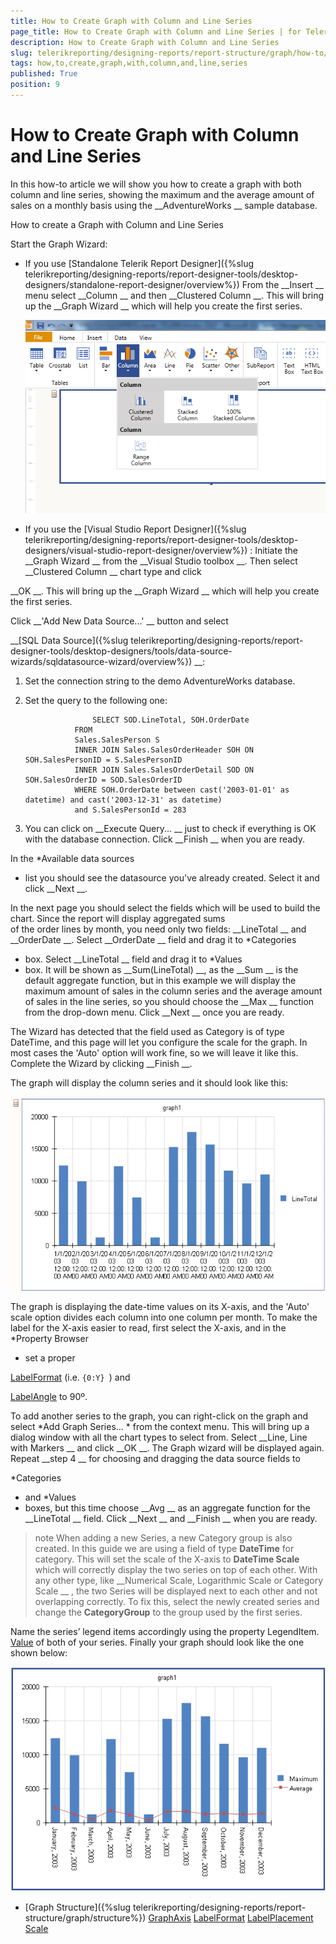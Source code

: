 ```yaml
---
title: How to Create Graph with Column and Line Series
page_title: How to Create Graph with Column and Line Series | for Telerik Reporting Documentation
description: How to Create Graph with Column and Line Series
slug: telerikreporting/designing-reports/report-structure/graph/how-to/how-to-create-graph-with-column-and-line-series
tags: how,to,create,graph,with,column,and,line,series
published: True
position: 9
---
```


# How to Create Graph with Column and Line Series



In this how-to article we will show you how to create a graph with both column and line series, showing the maximum
        and the average amount of sales on a monthly basis using the 
__AdventureWorks
__ sample database.
      
How to create a Graph with Column and Line Series


Start the Graph Wizard:


* If you use 
[Standalone Telerik Report Designer]({%slug telerikreporting/designing-reports/report-designer-tools/desktop-designers/standalone-report-designer/overview%})
From the 
__Insert
__ menu select 
__Column
__ and then 
__Clustered Column
__.
                  This will bring up the 
__Graph Wizard
__ which will help you create the first series.
                
  
  ![select Column](images/Graph/HowToBarLineSeries/selectColumn.png)

* If you use the 
[Visual Studio Report Designer]({%slug telerikreporting/designing-reports/report-designer-tools/desktop-designers/visual-studio-report-designer/overview%})
:
Initiate the 
__Graph Wizard
__ from the 
__Visual Studio toolbox
__. Then select 
__Clustered Column
__ chart type and click 
                  
__OK
__. 
                  This will bring up the 
__Graph Wizard
__ which will help you create the first series.
                


Click 
__'Add New Data Source...'
__ button and select 
              
__[SQL Data Source]({%slug telerikreporting/designing-reports/report-designer-tools/desktop-designers/tools/data-source-wizards/sqldatasource-wizard/overview%})
__:
            


1. Set the connection string to the demo AdventureWorks database.


1. Set the query to the following one:


	                  SELECT SOD.LineTotal, SOH.OrderDate
                  FROM
                  Sales.SalesPerson S
                  INNER JOIN Sales.SalesOrderHeader SOH ON SOH.SalesPersonID = S.SalesPersonID
                  INNER JOIN Sales.SalesOrderDetail SOD ON SOH.SalesOrderID = SOD.SalesOrderID
                  WHERE SOH.OrderDate between cast('2003-01-01' as datetime) and cast('2003-12-31' as datetime)
                  and S.SalesPersonId = 283
                




1. You can click on 
__Execute Query...
__ just to check if everything is OK with the database connection.
                  Click 
__Finish
__ when you are ready.
                


In the 
*Available data sources
* list you should see the datasource you've already created.
              Select it and click 
__Next
__.
            


In the next page you should select the fields which will be used to build the chart. Since the report will display aggregated sums              
              of the order lines by month, you need only two fields: 
__LineTotal
__ and 
__OrderDate
__.
              Select 
__OrderDate
__ field and drag it to 
*Categories
* box.
              Select 
__LineTotal
__ field and drag it to 
*Values
* box.
              It will be shown as 
__Sum(LineTotal)
__, as the 
__Sum
__ is the default aggregate function,
              but in this example we will display the maximum amount of sales in the column series and the average amount of sales in the
              line series, so you should choose the 
__Max
__ function from the drop-down menu. Click 
__Next
__ once you are ready.
            


The Wizard has detected that the field used as Category is of type DateTime, and this page will let you configure the scale for the graph. In most cases the
              'Auto' option will work fine, so we will leave it like this. Complete the Wizard by clicking 
__Finish
__.
            


The graph will display the column series and it should look like this:
            
  
  ![Graph Layout 1](images/Graph/HowToBarLineSeries/GraphLayout1.png)

The graph is displaying the date-time values on its X-axis, and the 'Auto' scale option divides each column into one column per month.
              To make the label for the X-axis easier to read, first select the X-axis, and in the 
*Property Browser
* set a proper
              
[LabelFormat](/reporting/api/Telerik.Reporting.GraphAxis#Telerik_Reporting_GraphAxis_LabelFormat)
              (i.e. 
`{0:Y}
`) and
              
[LabelAngle](/reporting/api/Telerik.Reporting.GraphAxis#Telerik_Reporting_GraphAxis_LabelAngle)
               to 90º.
            


To add another series to the graph, you can right-click on the graph and select 
*Add Graph Series…
* 
              from the context menu. This will bring up a dialog window with all the chart types to select from. 
              Select 
__Line, Line with Markers
__ and click 
__OK
__. 
              The Graph wizard will be displayed again. Repeat 
__step 4
__ for choosing and dragging the data source fields to 
              
*Categories
* and 
*Values
* boxes, but this time choose 
__Avg
__ 
              as an aggregate function for the 
__LineTotal
__ field. Click 
__Next
__ and 
__Finish
__ when you are ready.
            


>note When adding a new Series, a new Category group is also created. In this guide we are using a field of type  __DateTime__  for category. This will                 set the scale of the X-axis to  __DateTime Scale__  which will correctly display the two series on top of each other. With any other type, like                  __Numerical Scale, Logarithmic Scale or Category Scale __ , the two Series will be displayed next to each other and not overlapping correctly.              To fix this, select the newly created series and change the  __CategoryGroup__  to the group used by the first series.              


Name the series’ legend items accordingly using the property LegendItem.
[Value](/reporting/api/Telerik.Reporting.LegendItem#Telerik_Reporting_LegendItem_Value)
 of both of your series.
              Finally your graph should look like the one shown below:
            
  
  ![Graph Layout 3](images/Graph/HowToBarLineSeries/GraphLayout3.png)

 * [Graph Structure]({%slug telerikreporting/designing-reports/report-structure/graph/structure%})
[GraphAxis](/reporting/api/Telerik.Reporting.GraphAxis)
[LabelFormat](/reporting/api/Telerik.Reporting.GraphAxis#Telerik_Reporting_GraphAxis_LabelFormat)
[LabelPlacement](/reporting/api/Telerik.Reporting.GraphAxis#Telerik_Reporting_GraphAxis_LabelPlacement)
[Scale](/reporting/api/Telerik.Reporting.GraphAxis#Telerik_Reporting_GraphAxis_Scale)

